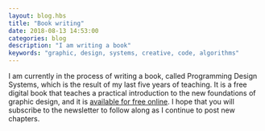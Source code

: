 ```yaml
---
layout: blog.hbs
title: "Book writing"
date: 2018-08-13 14:53:00
categories: blog
description: "I am writing a book"
keywords: "graphic, design, systems, creative, code, algorithms"
---
```


I am currently in the process of writing a book, called Programming Design
Systems, which is the result of my last five years of teaching. It is a free
digital book that teaches a practical introduction to the new foundations of
graphic design, and it is
[available for free online](https://programmingdesignsystems.com/). I hope that
you will subscribe to the newsletter to follow along as I continue to post new
chapters.

